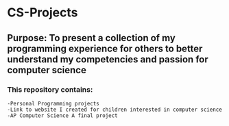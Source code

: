 # CS-Projects

## Purpose: To present a collection of my programming experience for others to better understand my competencies and passion for computer science

### This repository contains: 

    -Personal Programming projects
    -Link to website I created for children interested in computer science
    -AP Computer Science A final project
    
